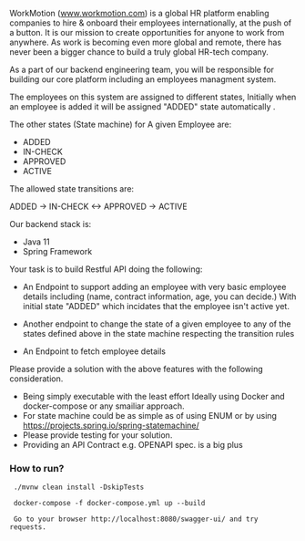 WorkMotion (www.workmotion.com) is a global HR platform enabling companies to hire & onboard their employees internationally, at
the push of a button. It is our mission to create opportunities for anyone to work from anywhere. As work is becoming even more
global and remote, there has never been a bigger chance to build a truly global HR-tech company.

As a part of our backend engineering team, you will be responsible for building our core platform including an employees managment
system.

The employees on this system are assigned to different states, Initially when an employee is added it will be assigned "ADDED"
state automatically .

The other states (State machine) for A given Employee are:

- ADDED
- IN-CHECK
- APPROVED
- ACTIVE

The allowed state transitions are:

ADDED -> IN-CHECK <-> APPROVED -> ACTIVE

Our backend stack is:

- Java 11
- Spring Framework

Your task is to build Restful API doing the following:

- An Endpoint to support adding an employee with very basic employee details including (name, contract information, age, you can
  decide.) With initial state "ADDED" which incidates that the employee isn't active yet.

- Another endpoint to change the state of a given employee to any of the states defined above in the state machine respecting the
  transition rules

- An Endpoint to fetch employee details

Please provide a solution with the above features with the following consideration.

- Being simply executable with the least effort Ideally using Docker and docker-compose or any smailiar approach.
- For state machine could be as simple as of using ENUM or by using https://projects.spring.io/spring-statemachine/
- Please provide testing for your solution.
- Providing an API Contract e.g. OPENAPI spec. is a big plus



### How to run?

     ./mvnw clean install -DskipTests

     docker-compose -f docker-compose.yml up --build

     Go to your browser http://localhost:8080/swagger-ui/ and try requests. 
     
     





